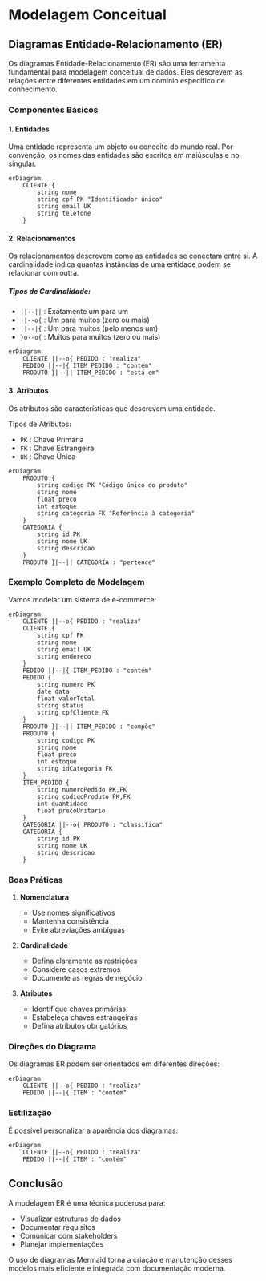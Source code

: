 # Modelagem Conceitual

## Diagramas Entidade-Relacionamento (ER)

Os diagramas Entidade-Relacionamento (ER) são uma ferramenta fundamental para modelagem conceitual de dados. Eles descrevem as relações entre diferentes entidades em um domínio específico de conhecimento.

### Componentes Básicos

#### 1. Entidades
Uma entidade representa um objeto ou conceito do mundo real. Por convenção, os nomes das entidades são escritos em maiúsculas e no singular.

```mermaid
erDiagram
    CLIENTE {
        string nome
        string cpf PK "Identificador único"
        string email UK
        string telefone
    }
```

#### 2. Relacionamentos
Os relacionamentos descrevem como as entidades se conectam entre si. A cardinalidade indica quantas instâncias de uma entidade podem se relacionar com outra.

##### Tipos de Cardinalidade:
- `||--||` : Exatamente um para um
- `||--o{` : Um para muitos (zero ou mais)
- `||--|{` : Um para muitos (pelo menos um)
- `}o--o{` : Muitos para muitos (zero ou mais)

```mermaid
erDiagram
    CLIENTE ||--o{ PEDIDO : "realiza"
    PEDIDO ||--|{ ITEM_PEDIDO : "contém"
    PRODUTO }|--|| ITEM_PEDIDO : "está em"
```

#### 3. Atributos
Os atributos são características que descrevem uma entidade.

Tipos de Atributos:
- `PK` : Chave Primária
- `FK` : Chave Estrangeira
- `UK` : Chave Única

```mermaid
erDiagram
    PRODUTO {
        string codigo PK "Código único do produto"
        string nome
        float preco
        int estoque
        string categoria FK "Referência à categoria"
    }
    CATEGORIA {
        string id PK
        string nome UK
        string descricao
    }
    PRODUTO }|--|| CATEGORIA : "pertence"
```

### Exemplo Completo de Modelagem

Vamos modelar um sistema de e-commerce:

```mermaid
erDiagram
    CLIENTE ||--o{ PEDIDO : "realiza"
    CLIENTE {
        string cpf PK
        string nome
        string email UK
        string endereco
    }
    PEDIDO ||--|{ ITEM_PEDIDO : "contém"
    PEDIDO {
        string numero PK
        date data
        float valorTotal
        string status
        string cpfCliente FK
    }
    PRODUTO }|--|| ITEM_PEDIDO : "compõe"
    PRODUTO {
        string codigo PK
        string nome
        float preco
        int estoque
        string idCategoria FK
    }
    ITEM_PEDIDO {
        string numeroPedido PK,FK
        string codigoProduto PK,FK
        int quantidade
        float precoUnitario
    }
    CATEGORIA ||--o{ PRODUTO : "classifica"
    CATEGORIA {
        string id PK
        string nome UK
        string descricao
    }
```

### Boas Práticas

1. **Nomenclatura**
   - Use nomes significativos
   - Mantenha consistência
   - Evite abreviações ambíguas

2. **Cardinalidade**
   - Defina claramente as restrições
   - Considere casos extremos
   - Documente as regras de negócio

3. **Atributos**
   - Identifique chaves primárias
   - Estabeleça chaves estrangeiras
   - Defina atributos obrigatórios

### Direções do Diagrama

Os diagramas ER podem ser orientados em diferentes direções:

```mermaid
erDiagram
    CLIENTE ||--o{ PEDIDO : "realiza"
    PEDIDO ||--|{ ITEM : "contém"
```

### Estilização

É possível personalizar a aparência dos diagramas:

```mermaid
erDiagram
    CLIENTE ||--o{ PEDIDO : "realiza"
    PEDIDO ||--|{ ITEM : "contém"
```

## Conclusão

A modelagem ER é uma técnica poderosa para:
- Visualizar estruturas de dados
- Documentar requisitos
- Comunicar com stakeholders
- Planejar implementações

O uso de diagramas Mermaid torna a criação e manutenção desses modelos mais eficiente e integrada com documentação moderna.
